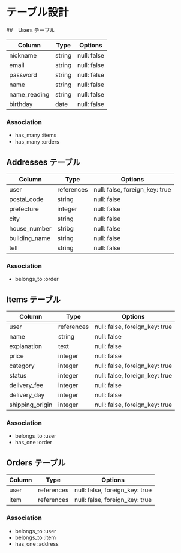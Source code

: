 # テーブル設計

##　Users  テーブル

| Column          | Type      | Options      |
| --------------- | --------- | ------------ |
| nickname        | string    | null: false  |
| email           | string    | null: false  |
| password        | string    | null: false  |
| name            | string    | null: false  |
| name_reading    | string    | null: false  |
| birthday        | date      | null: false  |

### Association

- has_many :items
- has_many :orders


## Addresses  テーブル

| Column          | Type       | Options                         |
| --------------- | ---------- | ------------------------------- |
| user            | references | null: false, foreign_key: true  |
| postal_code     | string     | null: false                     |
| prefecture      | integer    | null: false                     |
| city            | string     | null: false                     |
| house_number    | stribg     | null: false                     |
| building_name   | string     | null: false                     |
| tell            | string     | null: false                     |

### Association

- belongs_to :order

## Items  テーブル

| Column          | Type       | Options                         |
| --------------- | ---------- | ------------------------------- |
| user            | references | null: false, foreign_key: true  |
| name            | string     | null: false                     |
| explanation     | text       | null: false                     |
| price           | integer    | null: false                     |
| category        | integer    | null: false, foreign_key: true  |
| status          | integer    | null: false, foreign_key: true  |
| delivery_fee    | integer    | null: false                     |
| delivery_day    | integer    | null: false                     |
| shipping_origin | integer    | null: false, foreign_key: true  |

### Association

- belongs_to :user
- has_one    :order


## Orders  テーブル

| Column          | Type       | Options                         |
| --------------- | ---------- | ------------------------------- |
| user            | references | null: false, foreign_key: true  |
| item            | references | null: false, foreign_key: true  |

### Association

- belongs_to  :user
- belongs_to  :item
- has_one     :address